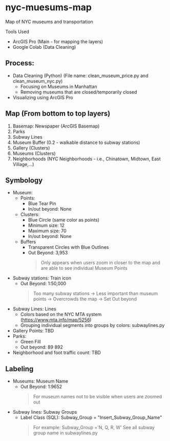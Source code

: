 # nyc-muesums-map
Map of NYC museums and transportation

Tools Used
- ArcGIS Pro (Main - for mapping the  layers)
- Google Colab (Data Cleaning)

## Process:
- Data Cleaning (Python) (File name: clean_museum_price.py and clean_museum_nyc.py)
  - Focusing on Museums in Manhattan
  - Removing museums that are closed/temporarily closed
-  Visualizing using ArcGIS Pro

## Map (From bottom to top layers)
1. Basemap: Newspaper (ArcGIS Basemap)
2. Parks
3. Subway Lines
4. Museum Buffer (0.2 - walkable distance to subway stations)
5. Gallery (Clusters)
6. Museums (Clusters)
7. Neighborhoods (NYC Neighborhoods - i.e., Chinatown, Midtown, East Village,...)

## Symbology
- Museum:
  - Points:
    - Blue Tear Pin 
    - In/out beyond: None
  - Clusters:
    - Blue Circle (same color as points)
    - Minimum size: 12
    - Maximum size: 70
    - In/out beyond: None
  - Buffers
    - Transparent Circles with Blue Outlines
    - Out Beyond: 3,953
      >Only appears when users zoom in closer to the map and are able to see individual Museum Points
- Subway stations: Train icon
  - Out Beyond: 1:50,000
    >Too many subway stations -> Less important than museum points -> Overcrowds the map -> Set Out beyond
- Subway Lines: Lines
  - Colors based on the NYC MTA system (https://www.mta.info/map/5256)
  - Grouping individual segments into groups by colors: subwaylines.py
- Gallery Points: TBD
- Parks:
  - Green Fill
  - Out beyond: 89 892
- Neighborhood and foot traffic count: TBD

## Labeling
- Museums: Museum Name
  - Out Beyond: 1:9652
    > For museum names not to be visible when users are zoomed out
- Subway lines: Subway Groups
  - Label Class (SQL): Subway_Group = "Insert_Subway_Group_Name"
    >For example: Subway_Group ='N, Q, R, W'
    >See all subway group name in subwaylines.py
